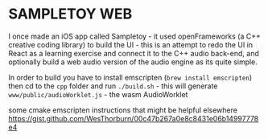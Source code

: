 # SAMPLETOY WEB

I once made an iOS app called Sampletoy - it used openFrameworks (a C++ creative coding library) to build the UI - this is an attempt to redo the UI in React as a learning exercise and connect it to the C++ audio back-end, and optionally build a web audio version of the audio engine as its quite simple.

In order to build you have to install emscripten (`brew install emscripten`) then cd to the `cpp` folder and run `./build.sh` - this will generate `www/public/audioWorklet.js` - the wasm AudioWorklet

some cmake emscripten instructions that might be helpful elsewhere
https://gist.github.com/WesThorburn/00c47b267a0e8c8431e06b14997778e4